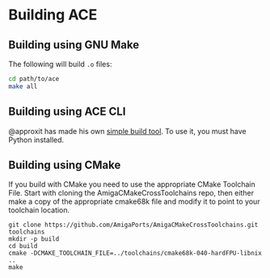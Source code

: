 # Building ACE

## Building using GNU Make

The following will build `.o` files:

``` sh
cd path/to/ace
make all
```

## Building using ACE CLI

@approxit has made his own [simple build tool](https://github.com/approxit/ace-cli/).
To use it, you must have Python installed.

## Building using CMake

If you build with CMake you need to use the appropriate CMake Toolchain File.
Start with cloning the AmigaCMakeCrossToolchains repo, then either make a copy of the appropriate cmake68k file and modify it to point to your toolchain location.

```
git clone https://github.com/AmigaPorts/AmigaCMakeCrossToolchains.git toolchains
mkdir -p build
cd build
cmake -DCMAKE_TOOLCHAIN_FILE=../toolchains/cmake68k-040-hardFPU-libnix ..
make
```

